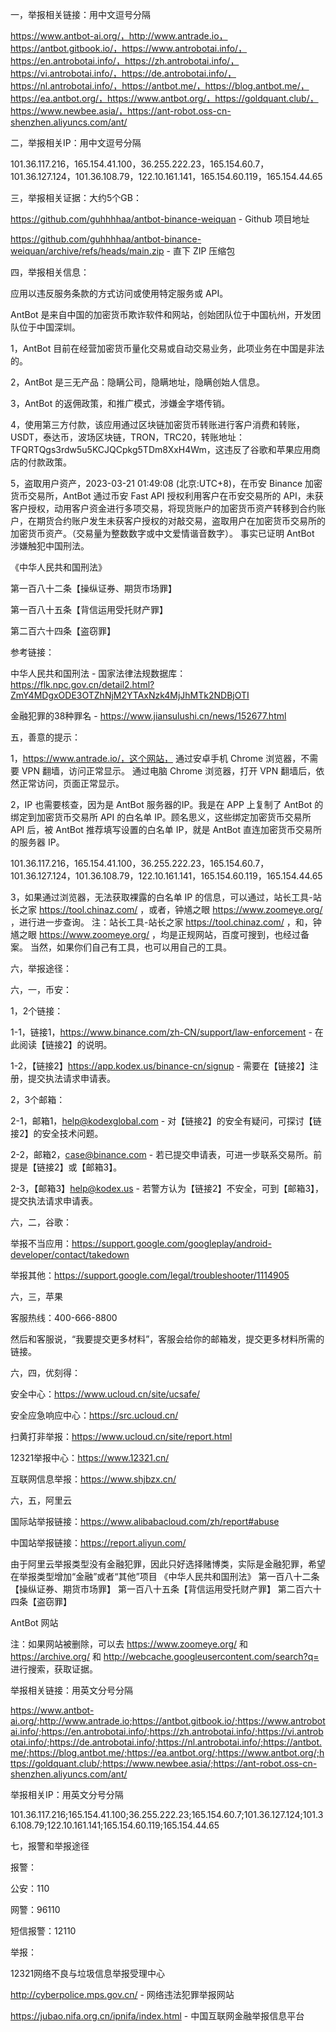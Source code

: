 一，举报相关链接：用中文逗号分隔

https://www.antbot-ai.org/，http://www.antrade.io，https://antbot.gitbook.io/，https://www.antrobotai.info/，https://en.antrobotai.info/，https://zh.antrobotai.info/，https://vi.antrobotai.info/，https://de.antrobotai.info/，https://nl.antrobotai.info/，https://antbot.me/，https://blog.antbot.me/，https://ea.antbot.org/，https://www.antbot.org/，https://goldquant.club/，https://www.newbee.asia/，https://ant-robot.oss-cn-shenzhen.aliyuncs.com/ant/

二，举报相关IP：用中文逗号分隔

101.36.117.216，165.154.41.100，36.255.222.23，165.154.60.7，101.36.127.124，101.36.108.79，122.10.161.141，165.154.60.119，165.154.44.65

三，举报相关证据：大约5个GB：

https://github.com/guhhhhaa/antbot-binance-weiquan - Github 项目地址

https://github.com/guhhhhaa/antbot-binance-weiquan/archive/refs/heads/main.zip - 直下 ZIP 压缩包

四，举报相关信息：

应用以违反服务条款的方式访问或使用特定服务或 API。 

AntBot 是来自中国的加密货币欺诈软件和网站，创始团队位于中国杭州，开发团队位于中国深圳。 

1，AntBot 目前在经营加密货币量化交易或自动交易业务，此项业务在中国是非法的。

2，AntBot 是三无产品：隐瞒公司，隐瞒地址，隐瞒创始人信息。 

3，AntBot 的返佣政策，和推广模式，涉嫌金字塔传销。

4，使用第三方付款，该应用通过区块链加密货币转账进行客户消费和转账，USDT，泰达币，波场区块链，TRON，TRC20，转账地址：TFQRTQgs3rdw5u5KCJQCpkg5TDm8XxH4Wm，这违反了谷歌和苹果应用商店的付款政策。 

5，盗取用户资产，2023-03-21 01:49:08 (北京:UTC+8)，在币安 Binance 加密货币交易所，AntBot 通过币安 Fast API 授权利用客户在币安交易所的 API，未获客户授权，动用客户资金进行多项交易，将现货账户的加密货币资产转移到合约账户，在期货合约账户发生未获客户授权的对敲交易，盗取用户在加密货币交易所的加密货币资产。（交易量为整数数字或中文爱情谐音数字）。 事实已证明 AntBot 涉嫌触犯中国刑法。

《中华人民共和国刑法》

第一百八十二条【操纵证券、期货市场罪】

第一百八十五条【背信运用受托财产罪】

第二百六十四条【盗窃罪】

参考链接：

中华人民共和国刑法 - 国家法律法规数据库：https://flk.npc.gov.cn/detail2.html?ZmY4MDgxODE3OTZhNjM2YTAxNzk4MjJhMTk2NDBjOTI

金融犯罪的38种罪名 - https://www.jiansulushi.cn/news/152677.html

五，善意的提示：

1，https://www.antrade.io/，这个网站，
通过安卓手机 Chrome 浏览器，不需要 VPN 翻墙，访问正常显示。
通过电脑 Chrome 浏览器，打开 VPN 翻墙后，依然正常访问，页面正常显示。

2，IP 也需要核查，因为是 AntBot 服务器的IP。我是在 APP 上复制了 AntBot 的绑定到加密货币交易所 API 的白名单 IP。顾名思义，这些绑定加密货币交易所 API 后，被 AntBot 推荐填写设置的白名单 IP，就是 AntBot 直连加密货币交易所的服务器 IP。

101.36.117.216，165.154.41.100，36.255.222.23，165.154.60.7，101.36.127.124，101.36.108.79，122.10.161.141，165.154.60.119，165.154.44.65

3，如果通过浏览器，无法获取裸露的白名单 IP 的信息，可以通过，站长工具-站长之家 https://tool.chinaz.com/ ，或者，钟馗之眼 https://www.zoomeye.org/ ，进行进一步查询。
注：站长工具-站长之家 https://tool.chinaz.com/ ，和，钟馗之眼 https://www.zoomeye.org/ ，均是正规网站，百度可搜到，也经过备案。
当然，如果你们自己有工具，也可以用自己的工具。

六，举报途径：

六，一，币安：

1，2个链接：

1-1，链接1，https://www.binance.com/zh-CN/support/law-enforcement - 在此阅读【链接2】的说明。

1-2，【链接2】https://app.kodex.us/binance-cn/signup - 需要在【链接2】注册，提交执法请求申请表。

2，3个邮箱：

2-1，邮箱1，help@kodexglobal.com - 对【链接2】的安全有疑问，可探讨【链接2】的安全技术问题。

2-2，邮箱2，case@binance.com - 若已提交申请表，可进一步联系交易所。前提是【链接2】或【邮箱3】。

2-3，【邮箱3】help@kodex.us - 若警方认为【链接2】不安全，可到【邮箱3】，提交执法请求申请表。

六，二，谷歌：

举报不当应用：https://support.google.com/googleplay/android-developer/contact/takedown

举报其他：https://support.google.com/legal/troubleshooter/1114905

六，三，苹果

客服热线：400-666-8800

然后和客服说，“我要提交更多材料”，客服会给你的邮箱发，提交更多材料所需的链接。

六，四，优刻得：

安全中心：https://www.ucloud.cn/site/ucsafe/

安全应急响应中心：https://src.ucloud.cn/

扫黄打非举报：https://www.ucloud.cn/site/report.html

12321举报中心：https://www.12321.cn/

互联网信息举报：https://www.shjbzx.cn/

六，五，阿里云

国际站举报链接：https://www.alibabacloud.com/zh/report#abuse

中国站举报链接：https://report.aliyun.com/

由于阿里云举报类型没有金融犯罪，因此只好选择赌博类，实际是金融犯罪，希望在举报类型增加“金融”或者“其他”项目
《中华人民共和国刑法》
第一百八十二条【操纵证券、期货市场罪】
第一百八十五条【背信运用受托财产罪】
第二百六十四条【盗窃罪】

AntBot 网站

注：如果网站被删除，可以去 https://www.zoomeye.org/ 和 https://archive.org/ 和 http://webcache.googleusercontent.com/search?q= 进行搜索，获取证据。

举报相关链接：用英文分号分隔

https://www.antbot-ai.org/;http://www.antrade.io;https://antbot.gitbook.io/;https://www.antrobotai.info/;https://en.antrobotai.info/;https://zh.antrobotai.info/;https://vi.antrobotai.info/;https://de.antrobotai.info/;https://nl.antrobotai.info/;https://antbot.me/;https://blog.antbot.me/;https://ea.antbot.org/;https://www.antbot.org/;https://goldquant.club/;https://www.newbee.asia/;https://ant-robot.oss-cn-shenzhen.aliyuncs.com/ant/

举报相关IP：用英文分号分隔

101.36.117.216;165.154.41.100;36.255.222.23;165.154.60.7;101.36.127.124;101.36.108.79;122.10.161.141;165.154.60.119;165.154.44.65

七，报警和举报途径

报警：

公安：110

网警：96110

短信报警：12110

举报：

12321网络不良与垃圾信息举报受理中心

http://cyberpolice.mps.gov.cn/ - 网络违法犯罪举报网站

https://jubao.nifa.org.cn/ipnifa/index.html - 中国互联网金融举报信息平台

